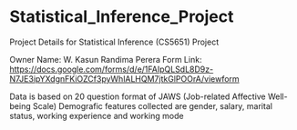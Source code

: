 # Statistical_Inference_Project
Project Details for Statistical Inference (CS5651) Project

Owner Name: W. Kasun Randima Perera
Form Link: https://docs.google.com/forms/d/e/1FAIpQLSdL8D9z-N7JE3ipYXdgnFKiOZCf3pyWhlALHQM7jtkGlPOOrA/viewform
 
Data is based on 20 question format of JAWS (Job-related Affective Well-being Scale)
Demografic features collected are gender, salary, marital status, working experience and working mode
